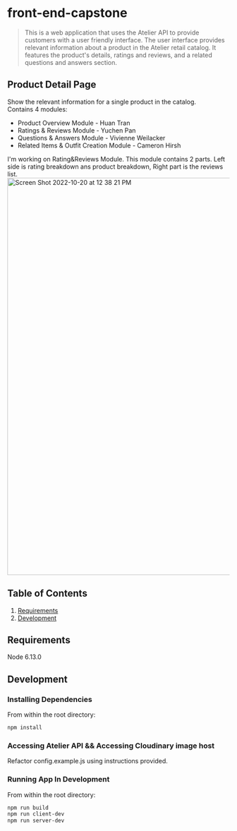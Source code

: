 
# front-end-capstone

> This is a web application that uses the Atelier API to provide customers with a user friendly interface. The user interface provides relevant information about a product in the Atelier retail catalog. It features the product's details, ratings and reviews, and a related questions and answers section.
## Product Detail Page
Show the relevant information for a single product in the catalog.<br>
Contains 4 modules:<br/>
- Product Overview Module - Huan Tran
- Ratings & Reviews Module - Yuchen Pan
- Questions & Answers Module - Vivienne Weilacker
- Related Items & Outfit Creation Module - Cameron Hirsh

I'm working on Rating&Reviews Module. This module contains 2 parts. Left side is rating breakdown ans product breakdown, Right part is the reviews list.
<img width="901" alt="Screen Shot 2022-10-20 at 12 38 21 PM" src="https://user-images.githubusercontent.com/86500068/197021510-2d97817e-a6d7-49d7-af03-c5bca405197f.png">
  
## Table of Contents

1. [Requirements](#requirements)
1. [Development](#development)

## Requirements

Node 6.13.0

## Development

### Installing Dependencies

From within the root directory:

```sh
npm install
```

### Accessing Atelier API && Accessing Cloudinary image host
Refactor config.example.js using instructions provided.

### Running App In Development

From within the root directory:

```sh
npm run build
npm run client-dev
npm run server-dev
```
